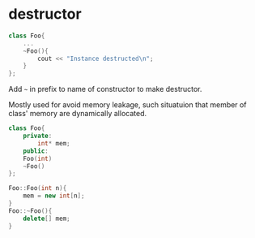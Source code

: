 # destructor

```cpp
class Foo{
    ...
    ~Foo(){
        cout << "Instance destructed\n";
    }
};
```

Add `~` in prefix to name of constructor to make destructor.

Mostly used for avoid memory leakage, such situatuion that member of class' memory are dynamically allocated.

```cpp
class Foo{
    private:
        int* mem;
    public:
    Foo(int)
    ~Foo()
};

Foo::Foo(int n){
    mem = new int[n];
}
Foo::~Foo(){
    delete[] mem;
}
```

